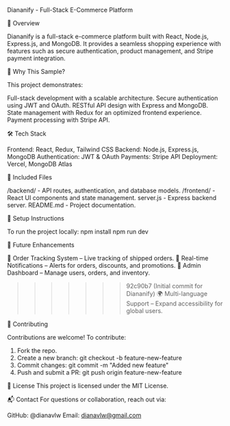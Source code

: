 Diananify - Full-Stack E-Commerce Platform

📌 Overview

Diananify is a full-stack e-commerce platform built with React, Node.js, Express.js, and MongoDB. It provides a seamless shopping experience with features such as secure authentication, product management, and Stripe payment integration.

🚀 Why This Sample?

This project demonstrates:

Full-stack development with a scalable architecture.
Secure authentication using JWT and OAuth.
RESTful API design with Express and MongoDB.
State management with Redux for an optimized frontend experience.
Payment processing with Stripe API.

🛠️ Tech Stack

Frontend: React, Redux, Tailwind CSS
Backend: Node.js, Express.js, MongoDB
Authentication: JWT & OAuth
Payments: Stripe API
Deployment: Vercel, MongoDB Atlas

📂 Included Files

/backend/ - API routes, authentication, and database models.
/frontend/ - React UI components and state management.
server.js - Express backend server.
README.md - Project documentation.

🔧 Setup Instructions

To run the project locally:
npm install
npm run dev

🚀 Future Enhancements

🚚 Order Tracking System – Live tracking of shipped orders.
🔔 Real-time Notifications – Alerts for orders, discounts, and promotions.
📝 Admin Dashboard – Manage users, orders, and inventory.
>>>>>>> 92c90b7 (Initial commit for Diananify)
🌍 Multi-language Support – Expand accessibility for global users.

🤝 Contributing

Contributions are welcome! To contribute:

1. Fork the repo.
2. Create a new branch: git checkout -b feature-new-feature
3. Commit changes: git commit -m "Added new feature"
4. Push and submit a PR: git push origin feature-new-feature

📄 License
This project is licensed under the MIT License.

📬 Contact
For questions or collaboration, reach out via:

GitHub: @dianavlw
Email: dianavlw@gmail.com

